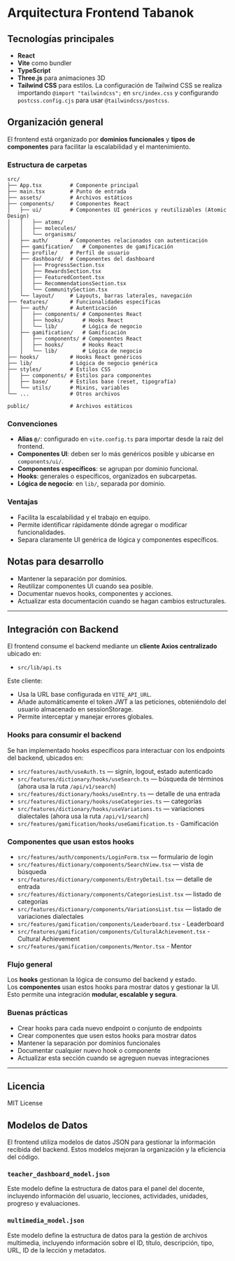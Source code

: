 # Arquitectura Frontend Tabanok

## Tecnologías principales

- **React**
- **Vite** como bundler
- **TypeScript**
- **Three.js** para animaciones 3D
- **Tailwind CSS** para estilos. La configuración de Tailwind CSS se realiza importando `@import "tailwindcss";` en `src/index.css` y configurando `postcss.config.cjs` para usar `@tailwindcss/postcss`.

## Organización general

El frontend está organizado por **dominios funcionales** y **tipos de componentes** para facilitar la escalabilidad y el mantenimiento.

### Estructura de carpetas

```
src/
├── App.tsx         # Componente principal
├── main.tsx        # Punto de entrada
├── assets/         # Archivos estáticos
├── components/     # Componentes React
│   ├── ui/         # Componentes UI genéricos y reutilizables (Atomic Design)
│   │   ├── atoms/
│   │   ├── molecules/
│   │   └── organisms/
│   ├── auth/       # Componentes relacionados con autenticación
│   ├── gamification/   # Componentes de gamificación
│   ├── profile/    # Perfil de usuario
│   ├── dashboard/  # Componentes del dashboard
│   │   ├── ProgressSection.tsx
│   │   ├── RewardsSection.tsx
│   │   ├── FeaturedContent.tsx
│   │   ├── RecommendationsSection.tsx
│   │   └── CommunitySection.tsx
│   └── layout/     # Layouts, barras laterales, navegación
├── features/       # Funcionalidades específicas
│   ├── auth/       # Autenticación
│   │   ├── components/ # Componentes React
│   │   ├── hooks/      # Hooks React
│   │   └── lib/        # Lógica de negocio
│   ├── gamification/   # Gamificación
│   │   ├── components/ # Componentes React
│   │   ├── hooks/      # Hooks React
│   │   └── lib/        # Lógica de negocio
├── hooks/          # Hooks React genéricos
├── lib/            # Lógica de negocio genérica
├── styles/         # Estilos CSS
│   ├── components/ # Estilos para componentes
│   ├── base/       # Estilos base (reset, tipografía)
│   └── utils/      # Mixins, variables
└── ...             # Otros archivos

public/             # Archivos estáticos
```

### Convenciones

- **Alias `@/`**: configurado en `vite.config.ts` para importar desde la raíz del frontend.
- **Componentes UI**: deben ser lo más genéricos posible y ubicarse en `components/ui/`.
- **Componentes específicos**: se agrupan por dominio funcional.
- **Hooks**: generales o específicos, organizados en subcarpetas.
- **Lógica de negocio**: en `lib/`, separada por dominio.

### Ventajas

- Facilita la escalabilidad y el trabajo en equipo.
- Permite identificar rápidamente dónde agregar o modificar funcionalidades.
- Separa claramente UI genérica de lógica y componentes específicos.

## Notas para desarrollo

- Mantener la separación por dominios.
- Reutilizar componentes UI cuando sea posible.
- Documentar nuevos hooks, componentes y acciones.
- Actualizar esta documentación cuando se hagan cambios estructurales.

---

## Integración con Backend

El frontend consume el backend mediante un **cliente Axios centralizado** ubicado en:

- `src/lib/api.ts`

Este cliente:

- Usa la URL base configurada en `VITE_API_URL`.
- Añade automáticamente el token JWT a las peticiones, obteniéndolo del usuario almacenado en sessionStorage.
- Permite interceptar y manejar errores globales.

### Hooks para consumir el backend

Se han implementado hooks específicos para interactuar con los endpoints del backend, ubicados en:

- `src/features/auth/useAuth.ts` — signin, logout, estado autenticado
- `src/features/dictionary/hooks/useSearch.ts` — búsqueda de términos (ahora usa la ruta `/api/v1/search`)
- `src/features/dictionary/hooks/useEntry.ts` — detalle de una entrada
- `src/features/dictionary/hooks/useCategories.ts` — categorías
- `src/features/dictionary/hooks/useVariations.ts` — variaciones dialectales (ahora usa la ruta `/api/v1/search`)
- `src/features/gamification/hooks/useGamification.ts` - Gamificación

### Componentes que usan estos hooks

- `src/features/auth/components/LoginForm.tsx` — formulario de login
- `src/features/dictionary/components/SearchView.tsx` — vista de búsqueda
- `src/features/dictionary/components/EntryDetail.tsx` — detalle de entrada
- `src/features/dictionary/components/CategoriesList.tsx` — listado de categorías
- `src/features/dictionary/components/VariationsList.tsx` — listado de variaciones dialectales
- `src/features/gamification/components/Leaderboard.tsx` - Leaderboard
- `src/features/gamification/components/CulturalAchievement.tsx` - Cultural Achievement
- `src/features/gamification/components/Mentor.tsx` - Mentor


### Flujo general

Los **hooks** gestionan la lógica de consumo del backend y estado.  
Los **componentes** usan estos hooks para mostrar datos y gestionar la UI.  
Esto permite una integración **modular, escalable y segura**.

### Buenas prácticas

- Crear hooks para cada nuevo endpoint o conjunto de endpoints
- Crear componentes que usen estos hooks para mostrar datos
- Mantener la separación por dominios funcionales
- Documentar cualquier nuevo hook o componente
- Actualizar esta sección cuando se agreguen nuevas integraciones

---

## Licencia

MIT License

## Modelos de Datos

El frontend utiliza modelos de datos JSON para gestionar la información recibida del backend.  Estos modelos mejoran la organización y la eficiencia del código.

### `teacher_dashboard_model.json`

Este modelo define la estructura de datos para el panel del docente, incluyendo información del usuario, lecciones, actividades, unidades, progreso y evaluaciones.

### `multimedia_model.json`

Este modelo define la estructura de datos para la gestión de archivos multimedia, incluyendo información sobre el ID, título, descripción, tipo, URL, ID de la lección y metadatos.
